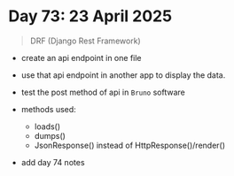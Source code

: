 # Day 73: 23 April 2025

> DRF (Django Rest Framework) 

- create an api endpoint in one file 

- use that api endpoint in another app to display the data.

- test the post method of api in `Bruno` software

- methods used:

    - loads()
    - dumps()
    - JsonResponse() instead of HttpResponse()/render()
 
- add day 74 notes
